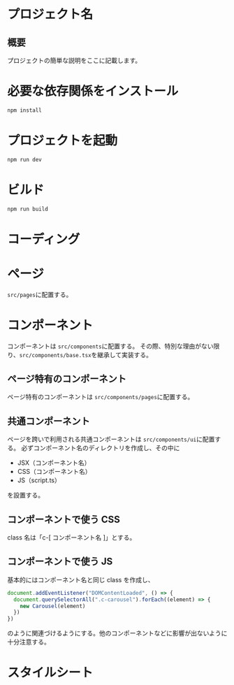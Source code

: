 # プロジェクト名

## 概要

プロジェクトの簡単な説明をここに記載します。

# 必要な依存関係をインストール

```bash
npm install
```

# プロジェクトを起動

```bash
npm run dev
```

# ビルド

```bash
npm run build
```

# コーディング

# ページ

`src/pages`に配置する。

# コンポーネント

コンポーネントは `src/components`に配置する。
その際、特別な理由がない限り、`src/components/base.tsx`を継承して実装する。

## ページ特有のコンポーネント

ページ特有のコンポーネントは `src/components/pages`に配置する。

## 共通コンポーネント

ページを跨いで利用される共通コンポーネントは `src/components/ui`に配置する。
必ずコンポーネント名のディレクトリを作成し、その中に

- JSX（コンポーネント名）
- CSS（コンポーネント名）
- JS（script.ts）

を設置する。

## コンポーネントで使う CSS

class 名は「c-[ コンポーネント名 ]」とする。

## コンポーネントで使う JS

基本的にはコンポーネント名と同じ class を作成し、

```javascript
document.addEventListener("DOMContentLoaded", () => {
  document.querySelectorAll(".c-carousel").forEach((element) => {
    new Carousel(element)
  })
})
```

のように関連づけるようにする。他のコンポーネントなどに影響が出ないように十分注意する。

# スタイルシート
